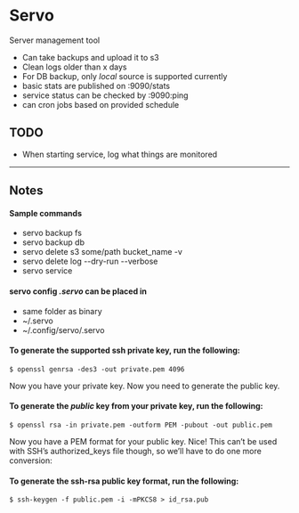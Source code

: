 # Servo

Server management tool
 * Can take backups and upload it to s3
 * Clean logs older than x days
 * For DB backup, only *local* source is supported currently
 * basic stats are published on :9090/stats
 * service status can be checked by :9090:ping
 * can cron jobs based on provided schedule


## TODO
 * When starting service, log what things are monitored

---

## Notes

#### Sample commands
 * servo backup fs
 * servo backup db
 * servo delete s3 some/path bucket_name -v
 * servo delete log --dry-run --verbose
 * servo service

#### servo config *.servo* can be placed in
 * same folder as binary
 * ~/.servo
 * ~/.config/servo/.servo

#### To generate the supported ssh private key, run the following:
```
$ openssl genrsa -des3 -out private.pem 4096
```
Now you have your private key. Now you need to generate the public key.

#### To generate the *public* key from your private key, run the following:
```
$ openssl rsa -in private.pem -outform PEM -pubout -out public.pem
```

Now you have a PEM format for your public key. Nice! This can’t be used with SSH’s authorized_keys file though, so we’ll have to do one more conversion:

#### To generate the ssh-rsa public key format, run the following:
```
$ ssh-keygen -f public.pem -i -mPKCS8 > id_rsa.pub
```
